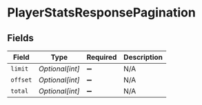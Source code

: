 # PlayerStatsResponsePagination


## Fields

| Field              | Type               | Required           | Description        |
| ------------------ | ------------------ | ------------------ | ------------------ |
| `limit`            | *Optional[int]*    | :heavy_minus_sign: | N/A                |
| `offset`           | *Optional[int]*    | :heavy_minus_sign: | N/A                |
| `total`            | *Optional[int]*    | :heavy_minus_sign: | N/A                |